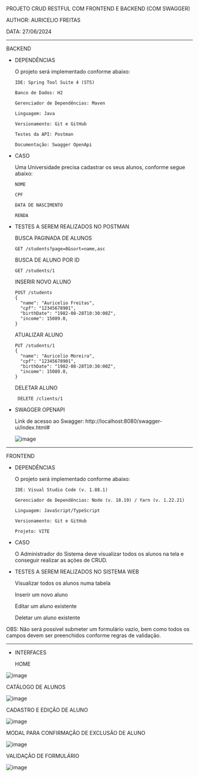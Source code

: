 PROJETO CRUD RESTFUL COM FRONTEND E BACKEND (COM SWAGGER)

AUTHOR: AURICELIO FREITAS

DATA: 27/06/2024

-----------------------------------------------------------
BACKEND

- DEPENDÊNCIAS 

    O projeto será implementado conforme abaixo: 
    
      IDE: Spring Tool Suite 4 (STS)

      Banco de Dados: H2

      Gerenciador de Dependências: Maven

      Linguagem: Java

      Versionamento: Git e GitHub

      Testes da API: Postman

      Documentação: Swagger OpenApi



- CASO

    Uma Universidade precisa cadastrar os seus alunos, conforme segue abaixo:
  
      NOME
  
      CPF
  
      DATA DE NASCIMENTO
  
      RENDA 


- TESTES A SEREM REALIZADOS NO POSTMAN

    BUSCA PAGINADA DE ALUNOS
    
      GET /students?page=0&sort=name,asc
    
    BUSCA DE ALUNO POR ID
    
      GET /students/1
    
    INSERIR NOVO ALUNO
    
      POST /students
      {
        "name": "Auricelio Freitas",
        "cpf": "12345678901",
        "birthDate": "1982-08-28T10:30:00Z",
        "income": 15089.0,
      }
  
    ATUALIZAR ALUNO
    
      PUT /students/1
      {
        "name": "Auricelio Moreira",
        "cpf": "12345678901",
        "birthDate": "1982-08-28T10:30:00Z",
        "income": 15089.0,
      }
  
    DELETAR ALUNO
    
       DELETE /clients/1


- SWAGGER OPENAPI

  Link de acesso ao Swagger: http://localhost:8080/swagger-ui/index.html#

    ![image](https://github.com/auriceliof/unifametro-afdpw-CRUD/assets/4201131/212eb08a-9600-4aa7-81e2-1c2d796a9ea7)

  
-----------------------------------------------------------
FRONTEND

- DEPENDÊNCIAS 

    O projeto será implementado conforme abaixo: 
    
      IDE: Visual Studio Code (v. 1.88.1)
      
      Gerenciador de Dependências: Node (v. 18.19) / Yarn (v. 1.22.21)

      Linguagem: JavaScript/TypeScript

      Versionamento: Git e GitHub

      Projeto: VITE



- CASO

    O Administrador do Sistema deve visualizar todos os alunos na tela e conseguir realizar as ações de CRUD.

  
  
- TESTES A SEREM REALIZADOS NO SISTEMA WEB

  Visualizar todos os alunos numa tabela 
    
  Inserir um novo aluno

  Editar um aluno existente

  Deletar um aluno existente

OBS: Não será possível submeter um formulário vazio, bem como todos os campos devem ser preenchidos conforme regras de validação.

  
-----------------------------------------------------------
- INTERFACES

  HOME

![image](https://github.com/user-attachments/assets/2bba479c-86d7-49df-94aa-fce8c8220500)




  CATÁLOGO DE ALUNOS

![image](https://github.com/user-attachments/assets/73501ef8-a3f1-44f9-90c1-e48116cd6b15)




  CADASTRO E EDIÇÃO DE ALUNO

![image](https://github.com/user-attachments/assets/6facdb97-618f-46c6-8f74-ba88367e6ff7)



MODAL PARA CONFIRMAÇÃO DE EXCLUSÃO DE ALUNO

![image](https://github.com/user-attachments/assets/43cdd911-14e7-446a-b4f2-4c4180511de4)


VALIDAÇÃO DE FORMULÁRIO

![image](https://github.com/user-attachments/assets/00d8cda0-d39d-4644-baa2-16a00856891d)

    
